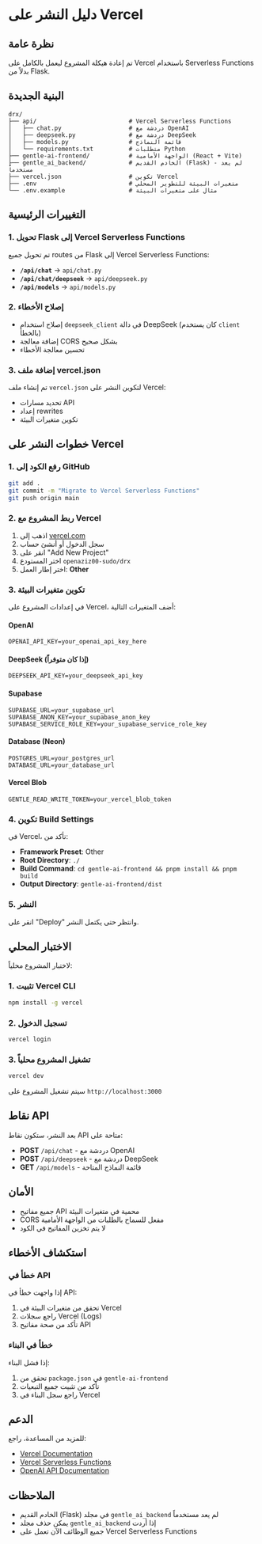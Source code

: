 # دليل النشر على Vercel

## نظرة عامة

تم إعادة هيكلة المشروع ليعمل بالكامل على Vercel باستخدام Serverless Functions بدلاً من Flask.

## البنية الجديدة

```
drx/
├── api/                          # Vercel Serverless Functions
│   ├── chat.py                   # دردشة مع OpenAI
│   ├── deepseek.py               # دردشة مع DeepSeek
│   ├── models.py                 # قائمة النماذج
│   └── requirements.txt          # متطلبات Python
├── gentle-ai-frontend/           # الواجهة الأمامية (React + Vite)
├── gentle_ai_backend/            # الخادم القديم (Flask) - لم يعد مستخدماً
├── vercel.json                   # تكوين Vercel
├── .env                          # متغيرات البيئة للتطوير المحلي
└── .env.example                  # مثال على متغيرات البيئة
```

## التغييرات الرئيسية

### 1. تحويل Flask إلى Vercel Serverless Functions

تم تحويل جميع routes من Flask إلى Vercel Serverless Functions:

- **`/api/chat`** → `api/chat.py`
- **`/api/chat/deepseek`** → `api/deepseek.py`
- **`/api/models`** → `api/models.py`

### 2. إصلاح الأخطاء

- إصلاح استخدام `deepseek_client` في دالة DeepSeek (كان يستخدم `client` بالخطأ)
- إضافة معالجة CORS بشكل صحيح
- تحسين معالجة الأخطاء

### 3. إضافة ملف vercel.json

تم إنشاء ملف `vercel.json` لتكوين النشر على Vercel:

- تحديد مسارات API
- إعداد rewrites
- تكوين متغيرات البيئة

## خطوات النشر على Vercel

### 1. رفع الكود إلى GitHub

```bash
git add .
git commit -m "Migrate to Vercel Serverless Functions"
git push origin main
```

### 2. ربط المشروع مع Vercel

1. اذهب إلى [vercel.com](https://vercel.com)
2. سجل الدخول أو أنشئ حساب
3. انقر على "Add New Project"
4. اختر المستودع `openaziz00-sudo/drx`
5. اختر إطار العمل: **Other**

### 3. تكوين متغيرات البيئة

في إعدادات المشروع على Vercel، أضف المتغيرات التالية:

#### OpenAI
```
OPENAI_API_KEY=your_openai_api_key_here
```

#### DeepSeek (إذا كان متوفراً)
```
DEEPSEEK_API_KEY=your_deepseek_api_key
```

#### Supabase
```
SUPABASE_URL=your_supabase_url
SUPABASE_ANON_KEY=your_supabase_anon_key
SUPABASE_SERVICE_ROLE_KEY=your_supabase_service_role_key
```

#### Database (Neon)
```
POSTGRES_URL=your_postgres_url
DATABASE_URL=your_database_url
```

#### Vercel Blob
```
GENTLE_READ_WRITE_TOKEN=your_vercel_blob_token
```

### 4. تكوين Build Settings

في Vercel، تأكد من:

- **Framework Preset**: Other
- **Root Directory**: `./`
- **Build Command**: `cd gentle-ai-frontend && pnpm install && pnpm build`
- **Output Directory**: `gentle-ai-frontend/dist`

### 5. النشر

انقر على "Deploy" وانتظر حتى يكتمل النشر.

## الاختبار المحلي

لاختبار المشروع محلياً:

### 1. تثبيت Vercel CLI

```bash
npm install -g vercel
```

### 2. تسجيل الدخول

```bash
vercel login
```

### 3. تشغيل المشروع محلياً

```bash
vercel dev
```

سيتم تشغيل المشروع على `http://localhost:3000`

## نقاط API

بعد النشر، ستكون نقاط API متاحة على:

- **POST** `/api/chat` - دردشة مع OpenAI
- **POST** `/api/deepseek` - دردشة مع DeepSeek
- **GET** `/api/models` - قائمة النماذج المتاحة

## الأمان

- جميع مفاتيح API محمية في متغيرات البيئة
- CORS مفعل للسماح بالطلبات من الواجهة الأمامية
- لا يتم تخزين المفاتيح في الكود

## استكشاف الأخطاء

### خطأ في API

إذا واجهت خطأ في API:

1. تحقق من متغيرات البيئة في Vercel
2. راجع سجلات Vercel (Logs)
3. تأكد من صحة مفاتيح API

### خطأ في البناء

إذا فشل البناء:

1. تحقق من `package.json` في `gentle-ai-frontend`
2. تأكد من تثبيت جميع التبعيات
3. راجع سجل البناء في Vercel

## الدعم

للمزيد من المساعدة، راجع:

- [Vercel Documentation](https://vercel.com/docs)
- [Vercel Serverless Functions](https://vercel.com/docs/functions)
- [OpenAI API Documentation](https://platform.openai.com/docs)

## الملاحظات

- الخادم القديم (Flask) في مجلد `gentle_ai_backend` لم يعد مستخدماً
- يمكن حذف مجلد `gentle_ai_backend` إذا أردت
- جميع الوظائف الآن تعمل على Vercel Serverless Functions
